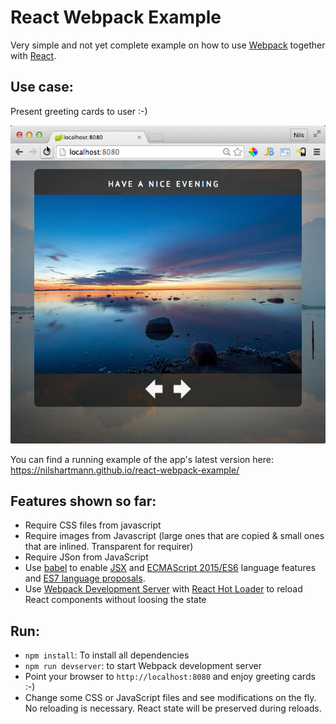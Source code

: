 React Webpack Example
=====================
Very simple and not yet complete example on how to use [Webpack](https://webpack.github.io) together with [React](https://facebook.github.io/react/).

Use case:
---------
Present greeting cards to user :-)

[![Sample Application](screenshot2.png)](https://nilshartmann.github.io/react-webpack-example/)

You can find a running example of the app's latest version here: https://nilshartmann.github.io/react-webpack-example/

Features shown so far:
----------------------
* Require CSS files from javascript
* Require images from Javascript (large ones that are copied & small ones that are inlined. Transparent for requirer)
* Require JSon from JavaScript
* Use [babel](http://babeljs.io/) to enable [JSX](https://facebook.github.io/react/docs/jsx-in-depth.html) and [ECMAScript 2015/ES6](https://github.com/lukehoban/es6features) language features and [ES7 language proposals](http://babeljs.io/docs/usage/experimental/). 
* Use [Webpack Development Server](http://webpack.github.io/docs/webpack-dev-server.html) with [React Hot Loader](http://gaearon.github.io/react-hot-loader/) to reload React components without loosing the state

Run:
----
* ```npm install```: To install all dependencies
* ```npm run devserver```: to start Webpack development server
* Point your browser to ```http://localhost:8080``` and enjoy greeting cards :-)
* Change some CSS or JavaScript files and see modifications on the fly. No reloading is necessary. React state will be preserved during reloads.



